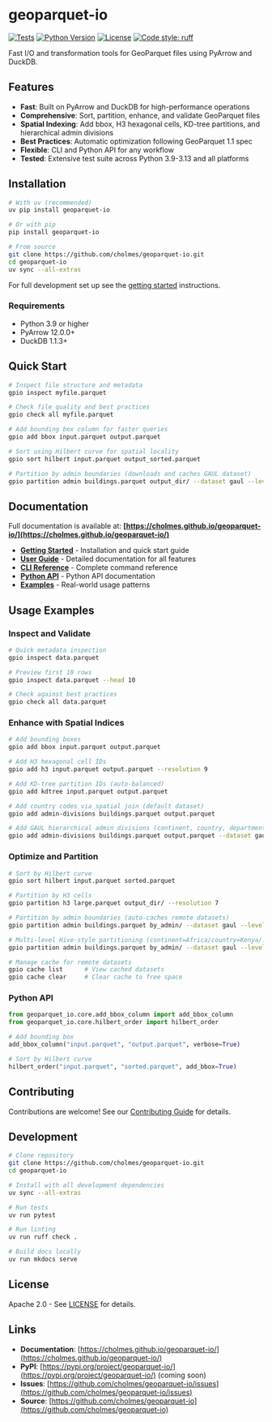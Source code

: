 # geoparquet-io

[![Tests](https://github.com/cholmes/geoparquet-io/actions/workflows/tests.yml/badge.svg)](https://github.com/cholmes/geoparquet-io/actions/workflows/tests.yml)
[![Python Version](https://img.shields.io/badge/python-3.9%20%7C%203.10%20%7C%203.11%20%7C%203.12%20%7C%203.13-blue)](https://github.com/cholmes/geoparquet-io)
[![License](https://img.shields.io/badge/license-Apache%202.0-blue.svg)](https://github.com/cholmes/geoparquet-io/blob/main/LICENSE)
[![Code style: ruff](https://img.shields.io/badge/code%20style-ruff-000000.svg)](https://github.com/astral-sh/ruff)

Fast I/O and transformation tools for GeoParquet files using PyArrow and DuckDB.

## Features

- **Fast**: Built on PyArrow and DuckDB for high-performance operations
- **Comprehensive**: Sort, partition, enhance, and validate GeoParquet files
- **Spatial Indexing**: Add bbox, H3 hexagonal cells, KD-tree partitions, and hierarchical admin divisions
- **Best Practices**: Automatic optimization following GeoParquet 1.1 spec
- **Flexible**: CLI and Python API for any workflow
- **Tested**: Extensive test suite across Python 3.9-3.13 and all platforms

## Installation

```bash
# With uv (recommended)
uv pip install geoparquet-io

# Or with pip
pip install geoparquet-io

# From source
git clone https://github.com/cholmes/geoparquet-io.git
cd geoparquet-io
uv sync --all-extras
```

For full development set up see the [getting started](CONTRIBUTING.md#getting-started) instructions.

### Requirements

- Python 3.9 or higher
- PyArrow 12.0.0+
- DuckDB 1.1.3+

## Quick Start

```bash
# Inspect file structure and metadata
gpio inspect myfile.parquet

# Check file quality and best practices
gpio check all myfile.parquet

# Add bounding box column for faster queries
gpio add bbox input.parquet output.parquet

# Sort using Hilbert curve for spatial locality
gpio sort hilbert input.parquet output_sorted.parquet

# Partition by admin boundaries (downloads and caches GAUL dataset)
gpio partition admin buildings.parquet output_dir/ --dataset gaul --levels continent,country
```

## Documentation

Full documentation is available at: **[https://cholmes.github.io/geoparquet-io/](https://cholmes.github.io/geoparquet-io/)**

- **[Getting Started](https://cholmes.github.io/geoparquet-io/getting-started/installation/)** - Installation and quick start guide
- **[User Guide](https://cholmes.github.io/geoparquet-io/guide/inspect/)** - Detailed documentation for all features
- **[CLI Reference](https://cholmes.github.io/geoparquet-io/cli/overview/)** - Complete command reference
- **[Python API](https://cholmes.github.io/geoparquet-io/api/overview/)** - Python API documentation
- **[Examples](https://cholmes.github.io/geoparquet-io/examples/basic/)** - Real-world usage patterns

## Usage Examples

### Inspect and Validate

```bash
# Quick metadata inspection
gpio inspect data.parquet

# Preview first 10 rows
gpio inspect data.parquet --head 10

# Check against best practices
gpio check all data.parquet
```

### Enhance with Spatial Indices

```bash
# Add bounding boxes
gpio add bbox input.parquet output.parquet

# Add H3 hexagonal cell IDs
gpio add h3 input.parquet output.parquet --resolution 9

# Add KD-tree partition IDs (auto-balanced)
gpio add kdtree input.parquet output.parquet

# Add country codes via spatial join (default dataset)
gpio add admin-divisions buildings.parquet output.parquet

# Add GAUL hierarchical admin divisions (continent, country, department)
gpio add admin-divisions buildings.parquet output.parquet --dataset gaul
```

### Optimize and Partition

```bash
# Sort by Hilbert curve
gpio sort hilbert input.parquet sorted.parquet

# Partition by H3 cells
gpio partition h3 large.parquet output_dir/ --resolution 7

# Partition by admin boundaries (auto-caches remote datasets)
gpio partition admin buildings.parquet by_admin/ --dataset gaul --levels continent,country

# Multi-level Hive-style partitioning (continent=Africa/country=Kenya/...)
gpio partition admin buildings.parquet by_admin/ --dataset gaul --levels continent,country,department --hive

# Manage cache for remote datasets
gpio cache list      # View cached datasets
gpio cache clear     # Clear cache to free space
```

### Python API

```python
from geoparquet_io.core.add_bbox_column import add_bbox_column
from geoparquet_io.core.hilbert_order import hilbert_order

# Add bounding box
add_bbox_column("input.parquet", "output.parquet", verbose=True)

# Sort by Hilbert curve
hilbert_order("input.parquet", "sorted.parquet", add_bbox=True)
```

## Contributing

Contributions are welcome! See our [Contributing Guide](https://cholmes.github.io/geoparquet-io/contributing/) for details.

## Development

```bash
# Clone repository
git clone https://github.com/cholmes/geoparquet-io.git
cd geoparquet-io

# Install with all development dependencies
uv sync --all-extras

# Run tests
uv run pytest

# Run linting
uv run ruff check .

# Build docs locally
uv run mkdocs serve
```

## License

Apache 2.0 - See [LICENSE](LICENSE) for details.

## Links

- **Documentation**: [https://cholmes.github.io/geoparquet-io/](https://cholmes.github.io/geoparquet-io/)
- **PyPI**: [https://pypi.org/project/geoparquet-io/](https://pypi.org/project/geoparquet-io/) (coming soon)
- **Issues**: [https://github.com/cholmes/geoparquet-io/issues](https://github.com/cholmes/geoparquet-io/issues)
- **Source**: [https://github.com/cholmes/geoparquet-io](https://github.com/cholmes/geoparquet-io)

